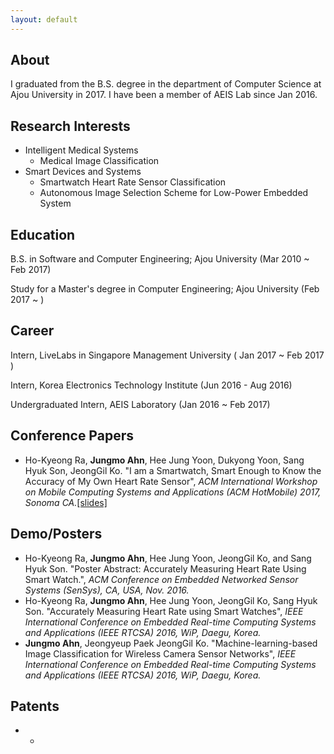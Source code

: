 ```yaml
---
layout: default
---
```


## About

I graduated from the B.S. degree in the department of Computer Science at Ajou University in 2017. I have been a member of AEIS Lab since Jan 2016. 

## Research Interests

* Intelligent Medical Systems
  * Medical Image Classification
* Smart Devices and Systems
  * Smartwatch Heart Rate Sensor Classification
  * Autonomous Image Selection Scheme for Low-Power Embedded System
  
## Education

B.S. in Software and Computer Engineering; Ajou University (Mar 2010 ~ Feb 2017)

Study for a Master's degree in Computer Engineering; Ajou University (Feb 2017 ~ ) 

## Career

Intern, LiveLabs in Singapore Management University ( Jan 2017 ~ Feb 2017 )

Intern, Korea Electronics Technology Institute (Jun 2016 - Aug 2016)

Undergraduated Intern, AEIS Laboratory (Jan 2016 ~ Feb 2017)

## Conference Papers

* Ho-Kyeong Ra, **Jungmo Ahn**, Hee Jung Yoon, Dukyong Yoon, Sang Hyuk Son, JeongGil Ko. "I am a Smartwatch, Smart Enough to Know the Accuracy of My Own Heart Rate Sensor", *ACM International Workshop on Mobile Computing Systems and Applications (ACM HotMobile) 2017, Sonoma CA.*[[slides]](https://github.com/Jungmo/jungmo.github.io/raw/gh-pages/slides/HotMoblie2017_JM.pptx)

## Demo/Posters

* Ho-Kyeong Ra, **Jungmo Ahn**, Hee Jung Yoon, JeongGil Ko, and Sang Hyuk Son. "Poster Abstract: Accurately Measuring Heart Rate Using Smart Watch.", *ACM Conference on Embedded Networked Sensor Systems (SenSys), CA, USA, Nov. 2016.*
* Ho-Kyeong Ra, **Jungmo Ahn**, Hee Jung Yoon, JeongGil Ko, Sang Hyuk Son. "Accurately Measuring Heart Rate using Smart Watches", *IEEE International Conference on Embedded Real-time Computing Systems and Applications (IEEE RTCSA) 2016, WiP, Daegu, Korea.*
* **Jungmo Ahn**, Jeongyeup Paek JeongGil Ko. "Machine-learning-based Image Classification for Wireless Camera Sensor Networks", *IEEE International Conference on Embedded Real-time Computing Systems and Applications (IEEE RTCSA) 2016, WiP, Daegu, Korea.*

## Patents
* -
